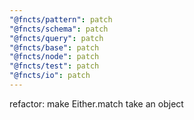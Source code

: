 ```yaml
---
"@fncts/pattern": patch
"@fncts/schema": patch
"@fncts/query": patch
"@fncts/base": patch
"@fncts/node": patch
"@fncts/test": patch
"@fncts/io": patch
---
```


refactor: make Either.match take an object

